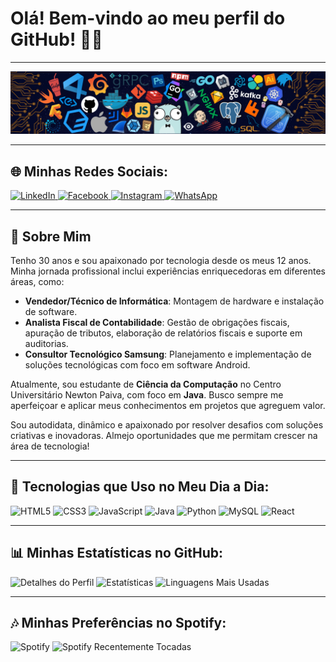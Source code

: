 <h1>Olá! Bem-vindo ao meu perfil do GitHub! 🙌🏽</h1>
<hr>

<div align="center">
  <img src="https://github.com/mauricio-theodoro/mauricio-theodoro/blob/main/img/header.png?raw=true" alt="Header do GitHub">
</div>

<hr>

<h2>🌐 Minhas Redes Sociais:</h2>
<p>
  <a href="https://www.linkedin.com/in/maur%C3%ADcio-theodoro-98443598/" target="_blank">
    <img src="https://img.shields.io/badge/LinkedIn-0077B5?style=for-the-badge&logo=linkedin&logoColor=white" alt="LinkedIn">
  </a>
  <a href="https://www.facebook.com/mauricio.antonio.376" target="_blank">
    <img src="https://img.shields.io/badge/Facebook-1877F2?style=for-the-badge&logo=facebook&logoColor=white" alt="Facebook">
  </a>
  <a href="https://www.instagram.com/mtheodoroneto/?igsh=bmUzZ28xZWVsZTRh" target="_blank">
    <img src="https://img.shields.io/badge/Instagram-E4405F?style=for-the-badge&logo=instagram&logoColor=white" alt="Instagram">
  </a>
  <a href="https://wa.me/5531994755000" target="_blank">
    <img src="https://img.shields.io/badge/WhatsApp-25D366?style=for-the-badge&logo=whatsapp&logoColor=white" alt="WhatsApp">
  </a>
</p>

<hr>

<h2>🔢 Sobre Mim</h2>
<p>
  Tenho 30 anos e sou apaixonado por tecnologia desde os meus 12 anos. Minha jornada profissional inclui experiências enriquecedoras em diferentes áreas, como:
</p>
<ul>
  <li><b>Vendedor/Técnico de Informática</b>: Montagem de hardware e instalação de software.</li>
  <li><b>Analista Fiscal de Contabilidade</b>: Gestão de obrigações fiscais, apuração de tributos, elaboração de relatórios fiscais e suporte em auditorias.</li>
  <li><b>Consultor Tecnológico Samsung</b>: Planejamento e implementação de soluções tecnológicas com foco em software Android.</li>
</ul>
<p>
  Atualmente, sou estudante de <b>Ciência da Computação</b> no Centro Universitário Newton Paiva, com foco em <b>Java</b>. Busco sempre me aperfeiçoar e aplicar meus conhecimentos em projetos que agreguem valor.
</p>
<p>
  Sou autodidata, dinâmico e apaixonado por resolver desafios com soluções criativas e inovadoras. Almejo oportunidades que me permitam crescer na área de tecnologia!
</p>

<hr>

<h2>🎨 Tecnologias que Uso no Meu Dia a Dia:</h2>
<p>
  <img src="https://img.shields.io/badge/HTML5-E34F26?style=for-the-badge&logo=html5&logoColor=white" alt="HTML5">
  <img src="https://img.shields.io/badge/CSS3-1572B6?style=for-the-badge&logo=css3&logoColor=white" alt="CSS3">
  <img src="https://img.shields.io/badge/JavaScript-323330?style=for-the-badge&logo=javascript&logoColor=F7DF1E" alt="JavaScript">
  <img src="https://img.shields.io/badge/Java-ED8B00?style=for-the-badge&logo=openjdk&logoColor=white" alt="Java">
  <img src="https://img.shields.io/badge/Python-14354C?style=for-the-badge&logo=python&logoColor=white" alt="Python">
  <img src="https://img.shields.io/badge/MySQL-00000F?style=for-the-badge&logo=mysql&logoColor=white" alt="MySQL">
  <img src="https://img.shields.io/badge/React-20232A?style=for-the-badge&logo=react&logoColor=61DAFB" alt="React">
</p>

<hr>

<h2>📊 Minhas Estatísticas no GitHub:</h2>
<p>
  <img src="http://github-profile-summary-cards.vercel.app/api/cards/profile-details?username=mauricio-theodoro&theme=github_dark" alt="Detalhes do Perfil">
  <img src="http://github-profile-summary-cards.vercel.app/api/cards/stats?username=mauricio-theodoro&theme=github_dark" alt="Estatísticas">
  <img src="http://github-profile-summary-cards.vercel.app/api/cards/repos-per-language?username=mauricio-theodoro&theme=github_dark" alt="Linguagens Mais Usadas">
</p>

<hr>

<h2>🎶 Minhas Preferências no Spotify:</h2>
<p>
  <img src="https://spotify-github-profile.vercel.app/api/view?uid=mauricioantonionetinho&cover_image=true&theme=default" alt="Spotify">
  <img src="https://spotify-recently-played-readme.vercel.app/api?user=mauricioantonionetinho&count=10" alt="Spotify Recentemente Tocadas">
</p>

